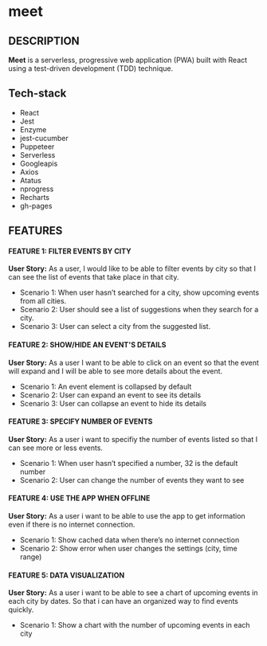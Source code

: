 # meet


##  DESCRIPTION

**Meet** is a serverless, progressive web application (PWA) built with React using a
test-driven development (TDD) technique. 

## Tech-stack

-   React
-   Jest
-   Enzyme
-   jest-cucumber
-   Puppeteer
-   Serverless
-   Googleapis
-   Axios
-   Atatus
-   nprogress
-   Recharts
-   gh-pages

## FEATURES

#### FEATURE 1: FILTER EVENTS BY CITY
**User Story:** As a user, I would like to be able to filter events by city so that I can see the list of events that
take place in that city.

+ Scenario 1: When user hasn’t searched for a city, show upcoming events from all cities.
+ Scenario 2: User should see a list of suggestions when they search for a city.
+ Scenario 3: User can select a city from the suggested list.

#### FEATURE 2: SHOW/HIDE AN EVENT'S DETAILS
**User Story:** As a user I want to be able to click on an event so that the event will expand and I will be able to see more details about the event. 

+ Scenario 1: An event element is collapsed by default
+ Scenario 2: User can expand an event to see its details
+ Scenario 3: User can collapse an event to hide its details

#### FEATURE 3: SPECIFY NUMBER OF EVENTS
**User Story:** As a user i want to specifiy the number of events listed so that I can see more or 	less events.

+ Scenario 1: When user hasn’t specified a number, 32 is the default number
+ Scenario 2: User can change the number of events they want to see

#### FEATURE 4: USE THE APP WHEN OFFLINE
**User Story:** As a user i want to be able to use the app to get information even if there is no	internet connection.

+ Scenario 1: Show cached data when there’s no internet connection
+ Scenario 2: Show error when user changes the settings (city, time range)

#### FEATURE 5: DATA VISUALIZATION
**User Story:** As a user i want to be able to see a chart of upcoming events in each city by 	dates. So that i can have an organized way to find events quickly.

+ Scenario 1: Show a chart with the number of upcoming events in each city
